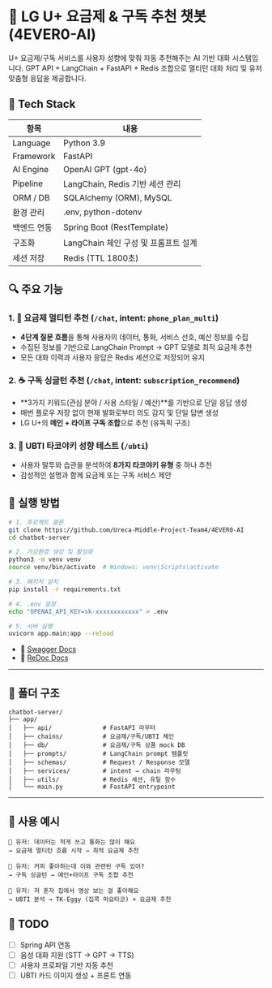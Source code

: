 # 📡 LG U+ 요금제 & 구독 추천 챗봇 (4EVER0-AI)

U+ 요금제/구독 서비스를 사용자 성향에 맞춰 자동 추천해주는 AI 기반 대화 시스템입니다.
GPT API + LangChain + FastAPI + Redis 조합으로 멀티턴 대화 처리 및 유저 맞춤형 응답을 제공합니다.


## 🧱 Tech Stack

| 항목        | 내용                         |
| --------- | -------------------------- |
| Language  | Python 3.9                 |
| Framework | FastAPI                    |
| AI Engine | OpenAI GPT (gpt-4o)        |
| Pipeline  | LangChain, Redis 기반 세션 관리  |
| ORM / DB  | SQLAlchemy (ORM), MySQL    |
| 환경 관리     | .env, python-dotenv        |
| 백엔드 연동    | Spring Boot (RestTemplate) |
| 구조화       | LangChain 체인 구성 및 프롬프트 설계  |
| 세션 저장     | Redis (TTL 1800초)          |


## 🔍 주요 기능

### 1. 📱 요금제 멀티턴 추천 (`/chat`, intent: `phone_plan_multi`)

* **4단계 질문 흐름**을 통해 사용자의 데이터, 통화, 서비스 선호, 예산 정보를 수집
* 수집된 정보를 기반으로 LangChain Prompt → GPT 모델로 최적 요금제 추천
* 모든 대화 이력과 사용자 응답은 Redis 세션으로 저장되어 유지

### 2. ☕ 구독 싱글턴 추천 (`/chat`, intent: `subscription_recommend`)

* \*\*3가지 키워드(관심 분야 / 사용 스타일 / 예산)\*\*를 기반으로 단일 응답 생성
* 매번 플로우 저장 없이 현재 발화로부터 의도 감지 및 단일 답변 생성
* LG U+의 **메인 + 라이프 구독 조합**으로 추천 (유독픽 구조)

### 3. 🍡 UBTI 타코야키 성향 테스트 (`/ubti`)

* 사용자 말투와 습관을 분석하여 **8가지 타코야키 유형** 중 하나 추천
* 감성적인 설명과 함께 요금제 또는 구독 서비스 제안


## 🚀 실행 방법

```bash
# 1. 프로젝트 클론
git clone https://github.com/Ureca-Middle-Project-Team4/4EVER0-AI
cd chatbot-server

# 2. 가상환경 생성 및 활성화
python3 -m venv venv
source venv/bin/activate  # Windows: venv\Scripts\activate

# 3. 패키지 설치
pip install -r requirements.txt

# 4. .env 설정
echo "OPENAI_API_KEY=sk-xxxxxxxxxxxx" > .env

# 5. 서버 실행
uvicorn app.main:app --reload
```

* 📄 [Swagger Docs](http://localhost:8000/docs)
* 📄 [ReDoc Docs](http://localhost:8000/redoc)

---

## 📁 폴더 구조

```
chatbot-server/
├── app/
│   ├── api/              # FastAPI 라우터
│   ├── chains/           # 요금제/구독/UBTI 체인
│   ├── db/               # 요금제/구독 상품 mock DB
│   ├── prompts/          # LangChain prompt 템플릿
│   ├── schemas/          # Request / Response 모델
│   ├── services/         # intent → chain 라우팅
│   ├── utils/            # Redis 세션, 유틸 함수
│   └── main.py           # FastAPI entrypoint
```

---

## 💬 사용 예시

```plaintext
🧍 유저: 데이터는 적게 쓰고 통화는 많이 해요
→ 요금제 멀티턴 흐름 시작 → 최적 요금제 추천

🧍 유저: 커피 좋아하는데 이와 관련된 구독 있어?
→ 구독 싱글턴 → 메인+라이프 구독 조합 추천

🧍 유저: 저 혼자 집에서 영상 보는 걸 좋아해요
→ UBTI 분석 → TK-Eggy (집콕 마요타코) + 요금제 추천
```


## 🧪 TODO

* [ ] Spring API 연동
* [ ] 음성 대화 지원 (STT → GPT → TTS)
* [ ] 사용자 프로파일 기반 자동 추천
* [ ] UBTI 카드 이미지 생성 + 프론트 연동
